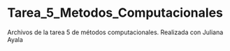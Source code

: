 Tarea_5_Metodos_Computacionales
===============================

Archivos de la tarea 5 de métodos computacionales. Realizada con Juliana Ayala
